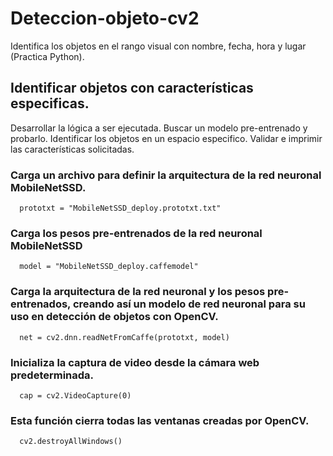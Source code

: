 # Deteccion-objeto-cv2
Identifica los objetos en el rango visual con nombre, fecha, hora y lugar (Practica Python).
## Identificar objetos con características especificas.
Desarrollar la lógica a ser ejecutada.
Buscar un modelo pre-entrenado y probarlo.
Identificar los objetos en un espacio especifico.
Validar e imprimir las características solicitadas.
### Carga un archivo para definir la arquitectura de la red neuronal MobileNetSSD.
`	prototxt = "MobileNetSSD_deploy.prototxt.txt" `
### Carga los pesos pre-entrenados de la red neuronal MobileNetSSD
`	model = "MobileNetSSD_deploy.caffemodel" `
### Carga la arquitectura de la red neuronal y los pesos pre-entrenados, creando así un modelo de red neuronal para su uso en detección de objetos con OpenCV.
`	net = cv2.dnn.readNetFromCaffe(prototxt, model) `
### Inicializa la captura de video desde la cámara web predeterminada.
`	cap = cv2.VideoCapture(0) `
### Esta función cierra todas las ventanas creadas por OpenCV.
`	cv2.destroyAllWindows() `
	
